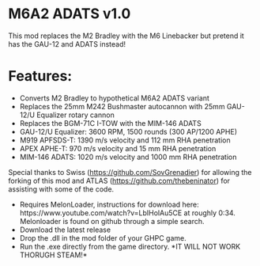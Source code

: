 # M6A2 ADATS v1.0

This mod replaces the M2 Bradley with the M6 Linebacker but pretend it has the GAU-12 and ADATS instead!
# Features:


<p>
	<ul> 
		<li>Converts M2 Bradley to hypothetical M6A2 ADATS variant</li>
		<li>Replaces the 25mm M242 Bushmaster autocannon with 25mm GAU-12/U Equalizer rotary cannon</li>
		<li>Replaces the BGM-71C I-TOW with the MIM-146 ADATS</li>
		<li>GAU-12/U Equalizer: 3600 RPM, 1500 rounds (300 AP/1200 APHE)</li>
		<li>M919 APFSDS-T: 1390 m/s velocity and 112 mm RHA penetration</li>
		<li>APEX APHE-T: 970 m/s velocity and 15 mm RHA penetration</li>
		<li>MIM-146 ADATS: 1020 m/s velocity and 1000 mm RHA penetration</li>
	</ul>
</p>

Special thanks to Swiss (https://github.com/SovGrenadier) for allowing the forking of this mod and ATLAS (https://github.com/thebeninator) for assisting with some of the code.

<p>
	<ul> 
		<li>Requires MelonLoader, instructions for download here: https://www.youtube.com/watch?v=LbIHolAu5CE at roughly 0:34. Melonloader is found on github through a simple search.</li>
		<li>Download the latest release</li>
		<li>Drop the .dll in the mod folder of your GHPC game.</li>
		<li>Run the .exe directly from the game directory. *IT WILL NOT WORK THORUGH STEAM!*</li>
	</ul>
</p>
